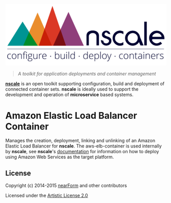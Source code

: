 <a href='http://nscale.nearform.com'>![logo][]</a>

> _A toolkit for application deployments and container management_

__[nscale]__ is an open toolkit supporting configuration, build and deployment of connected container sets. __nscale__ is ideally used to support the development and operation of __microservice__ based systems.

# Amazon Elastic Load Balancer Container
Manages the creation, deployment, linking and unlinking of an Amazon Elastic Load Balancer for __nscale__. The
aws-elb-container is used internally by __nscale__, see __nscale__'s [documentation] for information on how
to deploy using Amazon Web Services as the target platform.


## License
Copyright (c) 2014-2015 [nearForm] and other contributors

Licensed under the [Artistic License 2.0]


[nscale]: http://nscale.nearform.com
[logo]: ./_imgs/logo.png
[nearForm]: http://nearform.com
[documentation]: http://github.com/nearform/nscale-docs
[Artistic License 2.0]:./LICENSE
